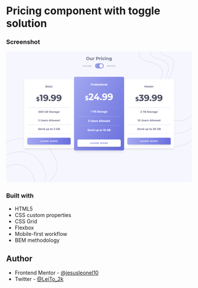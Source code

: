 # Pricing component with toggle solution

### Screenshot

![](./screenshot.png)

### Built with

- HTML5
- CSS custom properties
- CSS Grid
- Flexbox
- Mobile-first workflow
- BEM methodology

## Author

- Frontend Mentor - [@jesusleonel10](https://www.frontendmentor.io/profile/jesusleonel10)
- Twitter - [@LeiTo_2k](https://twitter.com/LeiTo_2k)
